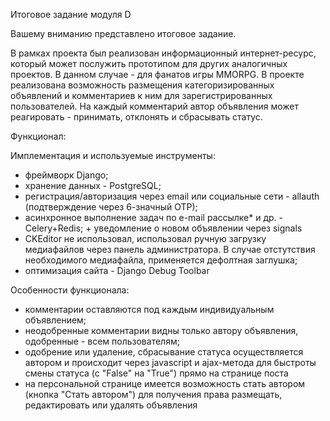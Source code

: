Итоговое задание модуля D

Вашему вниманию представлено итоговое задание.

В рамках проекта был реализован информационный интернет-ресурс, который может послужить прототипом для других аналогичных проектов. В данном случае - для фанатов игры MMORPG. В проекте реализована возможность размещения категоризированных объявлений и комментариев к ним для зарегистрированных пользователей. На каждый комментарий автор объявления может реагировать - принимать, отклонять и сбрасывать статус.

Функционал:

Имплементация и используемые инструменты:

- фреймворк Django;
- хранение данных - PostgreSQL;
- регистрация/авторизация через email или социальные сети - allauth (подтверждение через 6-значный OTP);
- асинхронное выполнение задач по e-mail рассылке* и др. - Celery+Redis; + уведомление о новом объявлении через signals
- CKEditor не использовал, использовал ручную загрузку медиафайлов через панель администратора. В случае отстутствия необходимого медиафайла, применяется дефолтная заглушка;
- оптимизация сайта - Django Debug Toolbar

Особенности функционала:
- комментарии оставляются под каждым индивидуальным объявлением;
- неодобренные комментарии видны только автору объявления, одобренные - всем пользователям;
- одобрение или удаление, сбрасывание статуса осуществляется автором и происходит через javascript и ajax-метода для быстроты смены статуса (с "False" на "True") прямо на странице поста
- на персональной странице имеется возможность стать автором (кнопка "Стать автором") для получения права размещать, редактировать или удалять объявления
